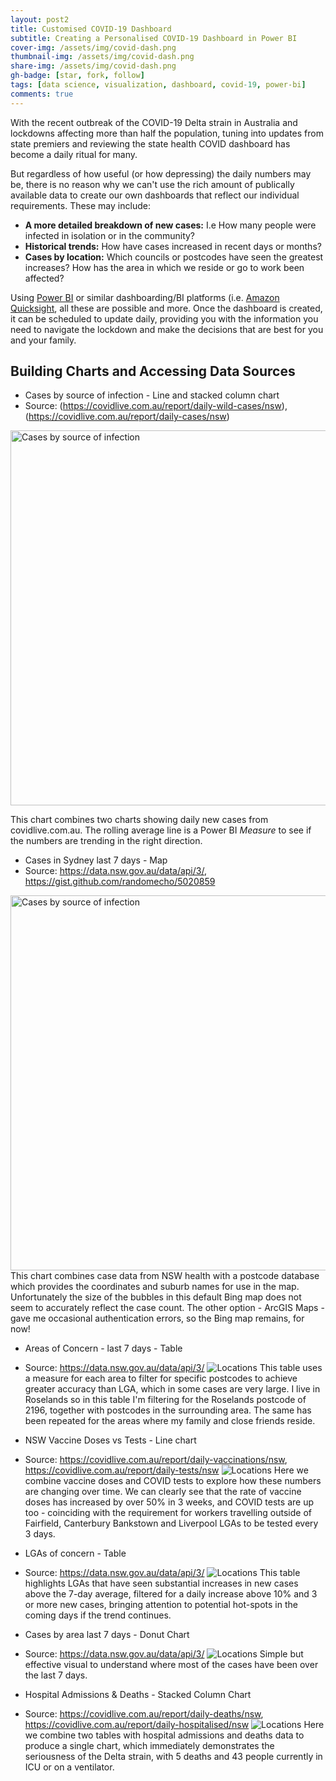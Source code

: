 ```yaml
---
layout: post2
title: Customised COVID-19 Dashboard
subtitle: Creating a Personalised COVID-19 Dashboard in Power BI 
cover-img: /assets/img/covid-dash.png
thumbnail-img: /assets/img/covid-dash.png
share-img: /assets/img/covid-dash.png
gh-badge: [star, fork, follow]
tags: [data science, visualization, dashboard, covid-19, power-bi]
comments: true
---
```

With the recent outbreak of the COVID-19 Delta strain in Australia and lockdowns affecting more than half the population, tuning into updates from state premiers and reviewing the state health COVID dashboard has become a daily ritual for many. 

But regardless of how useful (or how depressing) the daily numbers may be, there is no reason why we can't use the rich amount of publically available data to create our own dashboards that reflect our individual requirements. These may include:

* **A more detailed breakdown of new cases:** I.e How many people were infected in isolation or in the community?
* **Historical trends:** How have cases increased in recent days or months?
* **Cases by location:** Which councils or postcodes have seen the greatest increases? How has the area in which we reside or go to work been affected?

Using [Power BI](https://powerbi.microsoft.com/) or similar dashboarding/BI platforms (i.e. [Amazon Quicksight](https://aws.amazon.com/quicksight/), all these are possible and more. Once the dashboard is created, it can be scheduled to update daily, providing you with the information you need to navigate the lockdown and make the decisions that are best for you and your family.

<h2>Building Charts and Accessing Data Sources</h2>

* Cases by source of infection - Line and stacked column chart
* Source: (https://covidlive.com.au/report/daily-wild-cases/nsw), (https://covidlive.com.au/report/daily-cases/nsw)
<img src="/assets/img/powerbi/1.png" alt="Cases by source of infection" width="600"/>

This chart combines two charts showing daily new cases from covidlive.com.au. The rolling average line is a Power BI *Measure* to see if the numbers are trending in the right direction. 

* Cases in Sydney last 7 days - Map
* Source: https://data.nsw.gov.au/data/api/3/, https://gist.github.com/randomecho/5020859
<img src="/assets/img/powerbi/2.png" alt="Cases by source of infection" width="600"/>
This chart combines case data from NSW health with a postcode database which provides the coordinates and suburb names for use in the map. Unfortunately the size of the bubbles in this default Bing map does not seem to accurately reflect the case count. The other option - ArcGIS Maps - gave me occasional authentication errors, so the Bing map remains, for now!

* Areas of Concern - last 7 days - Table
* Source: https://data.nsw.gov.au/data/api/3/
![Locations](/assets/img/powerbi/3.png)
This table uses a measure for each area to filter for specific postcodes to achieve greater accuracy than LGA, which in some cases are very large. I live in Roselands so in this table I'm filtering for the Roselands postcode of 2196, together with postcodes in the surrounding area. The same has been repeated for the areas where my family and close friends reside. 

* NSW Vaccine Doses vs Tests - Line chart
* Source: https://covidlive.com.au/report/daily-vaccinations/nsw, https://covidlive.com.au/report/daily-tests/nsw
![Locations](/assets/img/powerbi/4.png)
Here we combine vaccine doses and COVID tests to explore how these numbers are changing over time. We can clearly see that the rate of vaccine doses has increased by over 50% in 3 weeks, and COVID tests are up too - coinciding with the requirement for workers travelling outside of Fairfield, Canterbury Bankstown and Liverpool LGAs to be tested every 3 days. 

* LGAs of concern - Table
* Source: https://data.nsw.gov.au/data/api/3/
![Locations](/assets/img/powerbi/5.png)
This table highlights LGAs that have seen substantial increases in new cases above the 7-day average, filtered for a daily increase above 10% and 3 or more new cases, bringing attention to potential hot-spots in the coming days if the trend continues. 

* Cases by area last 7 days - Donut Chart
* Source: https://data.nsw.gov.au/data/api/3/
![Locations](/assets/img/powerbi/6.png)
Simple but effective visual to understand where most of the cases have been over the last 7 days. 

* Hospital Admissions & Deaths - Stacked Column Chart
* Source: https://covidlive.com.au/report/daily-deaths/nsw, https://covidlive.com.au/report/daily-hospitalised/nsw
![Locations](/assets/img/powerbi/7.png)
Here we combine two tables with hospital admissions and deaths data to produce a single chart, which immediately demonstrates the seriousness of the Delta strain, with 5 deaths and 43 people currently in ICU or on a ventilator. 



